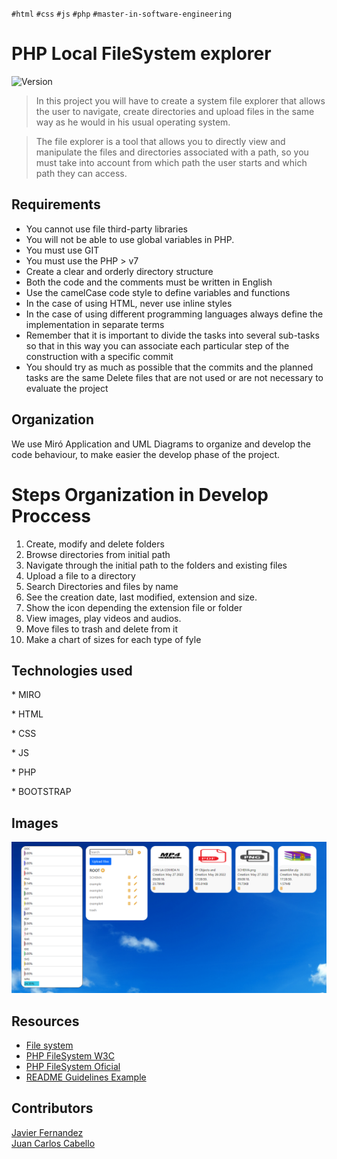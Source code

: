 `#html` `#css` `#js` `#php` `#master-in-software-engineering`

# PHP Local FileSystem explorer <!-- omit in toc -->

<p>
  <img alt="Version" src="https://img.shields.io/badge/version-1.0-blue.svg?cacheSeconds=2592000" />
</p>

>In this project you will have to create a system file explorer that allows the user to navigate, create directories and upload files in the same way as he would in his usual operating system. 

>The file explorer is a tool that allows you to directly view and manipulate the files and directories associated with a path, so you must take into account from which path the user starts and which path they can access.

## Requirements

- You cannot use file third-party libraries
- You will not be able to use global variables in PHP.
- You must use GIT
- You must use the PHP > v7
- Create a clear and orderly directory structure
- Both the code and the comments must be written in English
- Use the camelCase code style to define variables and functions
- In the case of using HTML, never use inline styles
- In the case of using different programming languages ​​always define the implementation in separate terms
- Remember that it is important to divide the tasks into several sub-tasks so that in this way you can associate each particular step of the construction with a specific commit
- You should try as much as possible that the commits and the planned tasks are the same
Delete files that are not used or are not necessary to evaluate the project

## Organization

We use Miró Application and UML Diagrams to organize and develop the code behaviour, to make easier the develop phase of the project.<br>

# Steps Organization in Develop Proccess
1. Create, modify and delete folders<br>
2. Browse directories from initial path<br>
3. Navigate through the initial path to the folders and existing files<br>
4. Upload a file to a directory<br>
5. Search Directories and files by name<br>
6. See the creation date, last modified, extension and size.<br>
7. Show the icon depending the extension file or folder<br>
8. View images, play videos and audios.<br>
9. Move files to trash and delete from it<br>
10. Make a chart of sizes for each type of fyle<br>

## Technologies used

\* MIRO

\* HTML

\* CSS

\* JS

\* PHP

\* BOOTSTRAP 

## Images

<img src ="./sreenshootFyleSystem.png">

## Resources

- [File system](https://es.wikipedia.org/wiki/Administrador_de_archivos)
- [PHP FileSystem W3C](https://www.w3schools.com/php/php_ref_filesystem.asp)
- [PHP FileSystem Oficial](https://www.php.net/manual/es/book.filesystem.php)
- [README Guidelines Example](https://gist.github.com/PurpleBooth/109311bb0361f32d87a2)

## Contributors

<a href="https://github.com/DogSoulDev">Javier Fernandez</a><br>
<a href="https://github.com/JcarlosCabello1991">Juan Carlos Cabello</a><br>

